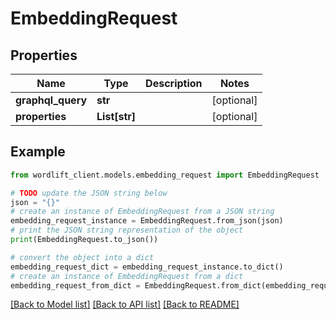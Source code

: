 # EmbeddingRequest


## Properties

Name | Type | Description | Notes
------------ | ------------- | ------------- | -------------
**graphql_query** | **str** |  | [optional] 
**properties** | **List[str]** |  | [optional] 

## Example

```python
from wordlift_client.models.embedding_request import EmbeddingRequest

# TODO update the JSON string below
json = "{}"
# create an instance of EmbeddingRequest from a JSON string
embedding_request_instance = EmbeddingRequest.from_json(json)
# print the JSON string representation of the object
print(EmbeddingRequest.to_json())

# convert the object into a dict
embedding_request_dict = embedding_request_instance.to_dict()
# create an instance of EmbeddingRequest from a dict
embedding_request_from_dict = EmbeddingRequest.from_dict(embedding_request_dict)
```
[[Back to Model list]](../README.md#documentation-for-models) [[Back to API list]](../README.md#documentation-for-api-endpoints) [[Back to README]](../README.md)


